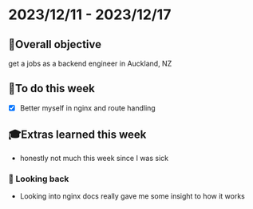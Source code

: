 # 2023/12/11 - 2023/12/17

## 🎯Overall objective
get a jobs as a backend engineer in Auckland, NZ

## 📝To do this week
- [x] Better myself in nginx and route handling

## 🎓Extras learned this week
- honestly not much this week since I was sick

### 🧭 Looking back
- Looking into nginx docs really gave me some insight to how it works